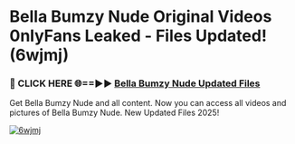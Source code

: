 # Bella Bumzy Nude Original Videos 0nlyFans Leaked - Files Updated! (6wjmj)

<h3>🔴 CLICK HERE 🌐==►► <a href="https://tinyurl.com/yrmya6cz" rel="nofollow">Bella Bumzy Nude Updated Files</a></h3>

Get Bella Bumzy Nude and all content. Now you can access all videos and pictures of Bella Bumzy Nude. New Updated Files 2025!

[![6wjmj](https://i.imgur.com/FMdXYCs.gif)](https://tinyurl.com/yrmya6cz)
